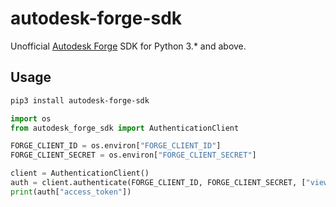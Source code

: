 # autodesk-forge-sdk

Unofficial [Autodesk Forge](https://forge.autodesk.com) SDK for Python 3.* and above.

## Usage

```bash
pip3 install autodesk-forge-sdk
```

```python
import os
from autodesk_forge_sdk import AuthenticationClient

FORGE_CLIENT_ID = os.environ["FORGE_CLIENT_ID"]
FORGE_CLIENT_SECRET = os.environ["FORGE_CLIENT_SECRET"]

client = AuthenticationClient()
auth = client.authenticate(FORGE_CLIENT_ID, FORGE_CLIENT_SECRET, ["viewables:read"])
print(auth["access_token"])
```